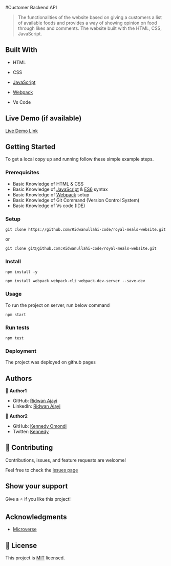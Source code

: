 #Customer Backend API

> The functionalities of the website based on giving a customers a list of available foods and provides a way of showing opinion on food through likes and comments. The website built with the HTML, CSS, JavaScript.

## Built With

- HTML
- CSS
- [JavaScript](https://developer.mozilla.org/en-US/docs/Web/JavaScript)
- [Webpack]((https://github.com/microverseinc/curriculum-javascript/blob/main/todo-list/lessons/webpack_v1_1.md))

- Vs Code

## Live Demo (if available)

[Live Demo Link](https://ridwanullahi-code.github.io/royal-meals-website/)


## Getting Started



To get a local copy up and running follow these simple example steps.

### Prerequisites
- Basic Knowledge of HTML & CSS
- Basic Knowledge of [JavaScript](https://developer.mozilla.org/en-US/docs/Web/JavaScript) & [ES6](https://github.com/microverseinc/curriculum-javascript/blob/main/todo-list/lessons/lesson_es6-what_is_it_about.md) syntax
- Basic Knowledge of [Webpack](https://webpack.js.org/guides/getting-started/) setup
- Basic Knowledge of Git Command (Version Control System)
- Basic Knowledge of Vs code (IDE)
 

### Setup

```
git clone https://github.com/Ridwanullahi-code/royal-meals-website.git
```

or

```
git clone git@github.com:Ridwanullahi-code/royal-meals-website.git
```

### Install
```
npm install -y
```
```
npm install webpack webpack-cli webpack-dev-server --save-dev
```
### Usage
To run the project on server, run below command

```
npm start
```

### Run tests

```
npm test
```


### Deployment
The project was deployed on github pages


## Authors

👤 **Author1**

- GitHub: [Ridwan Ajayi](https://github.com/Ridwanullahi-code)
- LinkedIn: [Ridwan Ajayi](https://www.linkedin.com/in/ajayi-ridwan-2a1515199/)

👤 **Author2**

- GitHub: [Kennedy Omondi](https://github.com/kennankole)
- Twitter: [Kennedy](https://twitter.com/obwombe_kennedy)

## 🤝 Contributing

Contributions, issues, and feature requests are welcome!

Feel free to check the  [issues page](https://github.com/Ridwanullahi-code/royal-meals-website/issues/)

## Show your support

Give a ⭐️ if you like this project!

## Acknowledgments

- [Microverse](https://www.microverse.org/)

## 📝 License
This project is [MIT](https://choosealicense.com/licenses/mit/LICENSE) licensed.
